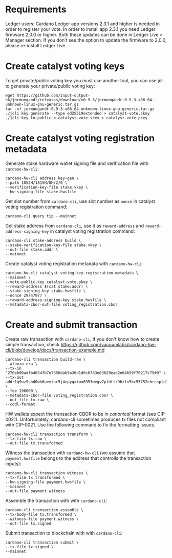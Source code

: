 # Requirements
Ledger users: Cardano Ledger app versions 2.3.1 and higher is needed in order to register your vote. In order to install app 2.3.1 you need Ledger firmware 2.0.0 or higher. Both these updates can be done in Ledger Live > Manager section. If you don't see the option to update the firmware to 2.0.0, please re-install Ledger Live.

# Create catalyst voting keys
To get private/public voting key you must use another tool, you can use jcli to generate your private/public voting key:
```
wget https://github.com/input-output-hk/jormungandr/releases/download/v0.9.3/jormungandr-0.9.3-x86_64-unknown-linux-gnu-generic.tar.gz
tar -xf jormungandr-0.9.3-x86_64-unknown-linux-gnu-generic.tar.gz
./jcli key generate --type ed25519extended > catalyst-vote.skey
./jcli key to-public < catalyst-vote.skey > catalyst-vote.pkey
```

# Create catalyst voting registration metadata
Generate stake hardware wallet signing file and verification file with `cardano-hw-cli`:
```
cardano-hw-cli address key-gen \
--path 1852H/1815H/0H/2/0 \
--verification-key-file stake.vkey \
--hw-signing-file stake.hwsfile
```

Get slot number from `cardano-cli`, use slot number as `nonce` in catalyst voting registration command:
```
cardano-cli query tip --mainnet
```

Get stake address from `cardano-cli`, use it as `reward-address` and `reward-address-signing-key` in catalyst voting registration command:
```
cardano-cli stake-address build \
--stake-verification-key-file stake.vkey \
--out-file stake.addr \
--mainnet
```

Create catalyst voting registration metadata with `cardano-hw-cli`:
```
cardano-hw-cli catalyst voting-key-registration-metadata \
--mainnet \
--vote-public-key catalyst-vote.pkey \
--reward-address $(cat stake.addr) \
--stake-signing-key stake.hwsfile \
--nonce 29747977 \
--reward-address-signing-key stake.hwsfile \
--metadata-cbor-out-file voting_registration.cbor
```

# Create and submit transaction
Create raw transaction with `cardano-cli`, if you don't know how to create simple transaction, check https://github.com/vacuumlabs/cardano-hw-cli/blob/develop/docs/transaction-example.md
```
cardano-cli transaction build-raw \
--alonzo-era \
--tx-in "270eb90adfb4634fb7e7356dab9a36d1d6c6763e03629ead2e64b59f70217c75#0" \
--tx-out addr1q9nz9shd0wh6uevtnr5j4epyqxtwx6953wegv7pfdttr9hzfn5kc55752ehrcspld7ucc0zt8502efdaac4nlajgagasayc3u9+1810000 \
--fee 190000 \
--metadata-cbor-file voting_registration.cbor \
--out-file tx.raw \
--cddl-format
```

HW wallets expect the transaction CBOR to be in *canonical* format (see CIP-0021). Unfortunately, cardano-cli sometimes produces tx files not compliant with CIP-0021. Use the following command to fix the formatting issues.
```
cardano-hw-cli transaction transform \
--tx-file tx.raw \
--out-file tx.transformed
```

Witness the transaction with `cardano-hw-cli` (we assume that `payment.hwsfile` belongs to the address that controlls the transaction inputs):
```
cardano-hw-cli transaction witness \
--tx-file tx.transformed \
--hw-signing-file payment.hwsfile \
--mainnet \
--out-file payment.witness
```

Assemble the transaction with with `cardano-cli`:
```
cardano-cli transaction assemble \
--tx-body-file tx.transformed \
--witness-file payment.witness \
--out-file tx.signed
```

Submit transaction to blockchain with with `cardano-cli`:
```
cardano-cli transaction submit \
--tx-file tx.signed \
--mainnet
```